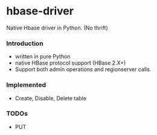 # hbase-driver

Native Hbase driver in Python. (No thrift)

### Introduction

- written in pure Python
- native HBase protocol support (HBase 2.X+)
- Support both admin operations and regionserver calls.

### Implemented

- Create, Disable, Delete table

### TODOs

- PUT
